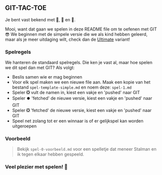 ## GIT-TAC-TOE
Je bent vast bekend met 🧈, 🧀 en 🥚.

Mooi, want dat gaan we spelen in deze README file om te oefenen met GIT 😎 We beginnen met de simpele versie die we als kind hebben geleerd, maar als je meer uitdaging wilt, check dan de [Ultimate](https://en.wikipedia.org/wiki/Ultimate_tic-tac-toe) variant!

### Spelregels
We hanteren de standaard spelregels. Die ken je vast al, maar hoe spelen we dit spel dan met GIT? Als volgt:
- Beslis samen wie er mag beginnen
- Voor elk spel maken we een nieuwe file aan. Maak een kopie van het bestand ```spel-template-simple.md``` en noem deze: ```spel-1.md```
- Speler ❎ vult de namen in, kiest een vakje en 'pushed' naar GIT
- Speler ⏺️ 'fetched' de nieuwe versie, kiest een vakje en 'pushed' naar GIT
- Speler ❎ 'fetched' de nieuwe versie, kiest een vakje en 'pushed' naar GIT
- Speel net zolang tot er een winnaar is of er gelijkspel kan worden uitgeroepen

### Voorbeeld
> Bekijk ```spel-0-voorbeeld.md``` voor een spelletje dat meneer Stalman en ik tegen elkaar hebben gespeeld.

### Veel plezier met spelen! 🎉
